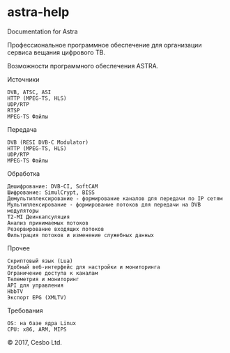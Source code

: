 # astra-help
Documentation for Astra

Профессиональное программное обеспечение для организации сервиса вещания цифрового ТВ.

Возможности программного обеспечения ASTRA.

Источники

    DVB, ATSC, ASI
    HTTP (MPEG-TS, HLS)
    UDP/RTP
    RTSP
    MPEG-TS Файлы

Передача

    DVB (RESI DVB-C Modulator)
    HTTP (MPEG-TS, HLS)
    UDP/RTP
    MPEG-TS Файлы

Обработка

    Дешифрование: DVB-CI, SoftCAM
    Шифрование: SimulCrypt, BISS
    Демультиплексирование - формирование каналов для передачи по IP сетям
    Мультиплексирование - формирование потоков для передачи на DVB модуляторы
    T2-MI Деинкапсуляция
    Анализ принимаемых потоков
    Резервирование входящих потоков
    Фильтрация потоков и изменение служебных данных

Прочее

    Скриптовый язык (Lua)
    Удобный веб-интерфейс для настройки и мониторинга
    Ограничение доступа к каналам
    Телеметрия и мониторинг
    API для управления
    HbbTV
    Экспорт EPG (XMLTV)

Требования

    OS: на базе ядра Linux
    CPU: x86, ARM, MIPS

© 2017, Cesbo Ltd.
